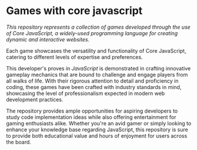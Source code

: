 # Games with core javascript

*This repository represents a collection of games developed through the use of Core JavaScript, a widely-used programming language for creating dynamic and interactive websites.*

Each game showcases the versatility and functionality of Core JavaScript, catering to different levels of expertise and preferences. 

This developer's proves in *JavaScript* is demonstrated in crafting innovative gameplay mechanics that are bound to challenge and engage players from all walks of life. With their rigorous attention to detail and proficiency in coding, these games have been crafted with industry standards in mind, showcasing the level of professionalism expected in modern web development practices.

The repository provides ample opportunities for aspiring developers to study code implementation ideas while also offering entertainment for gaming enthusiasts alike. Whether you're an avid gamer or simply looking to enhance your knowledge base regarding JavaScript, this repository is sure to provide both educational value and hours of enjoyment for users across the board.
